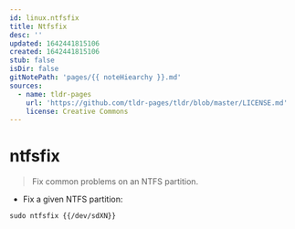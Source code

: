 ```yaml
---
id: linux.ntfsfix
title: Ntfsfix
desc: ''
updated: 1642441815106
created: 1642441815106
stub: false
isDir: false
gitNotePath: 'pages/{{ noteHiearchy }}.md'
sources:
  - name: tldr-pages
    url: 'https://github.com/tldr-pages/tldr/blob/master/LICENSE.md'
    license: Creative Commons
---
```

# ntfsfix

> Fix common problems on an NTFS partition.

- Fix a given NTFS partition:

`sudo ntfsfix {{/dev/sdXN}}`

